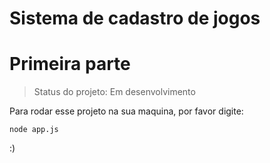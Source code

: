 <h1>Sistema de cadastro de jogos</h1>


# Primeira parte

> Status do projeto: Em desenvolvimento

Para rodar esse projeto na sua maquina, por favor digite:


```
node app.js
```


:)